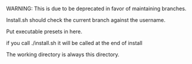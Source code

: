 WARNING: This is due to be deprecated in favor of maintaining branches.

Install.sh should check the current branch against the username.

Put executable presets in here.

if you call ./install.sh <preset> it will be called at the end of install

The working directory is always this directory.

